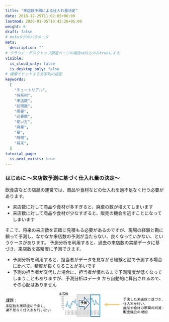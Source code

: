 ```yaml
---
title: "来店数予測による仕入れ量決定"
date: 2018-12-29T11:02:05+06:00
lastmod: 2020-01-05T10:42:26+06:00
weight: 6
draft: false
# metaタグのパラメータ
meta:
  description: ""
# クラウド・デスクトップ限定ページの場合は片方のみtrueにする
visible:
  is_cloud_only: false
  is_desktop_only: false
# 検索でヒットする文字列の指定
keywords:
  [
    "チュートリアル",
    "時系列",
    "来店数",
    "訪問数",
    "需要",
    "必要数",
    "使い方",
    "廃棄",
    "量",
    "時間",
    "将来",
  ]
tutorial_page:
  is_next_exists: true
---
```


### はじめに ～来店数予測に基づく仕入れ量の決定～

飲食店などの店舗の運営では、商品や食材などの仕入れを過不足なく行う必要があります。

- 来店数に対して商品や食材が多すぎると、廃棄の数が増えてしまいます
- 来店数に対して商品や食材が少なすぎると、販売の機会を逃すことになってしまいます

そこで、将来の来店数を正確に見積もる必要があるのですが、現場の経験と勘に頼って予測し、なかなか来店数の予測が当たらない、良くなっていかない、というケースがあります。
予測分析を利用すると、過去の来店数の実績データに基づき、来店数を高精度に予測できます。

- 予測分析を利用すると、担当者がデータを見ながら経験と勘で予測する場合に比べて、精度が良くなることが多いです
- 予測の担当者が交代した場合に、担当者が慣れるまで予測精度が低くなってしまうこともありますが、予測分析はデータ から自動的に算出されるので、その心配はありません

![](img/t_slide2.png)
